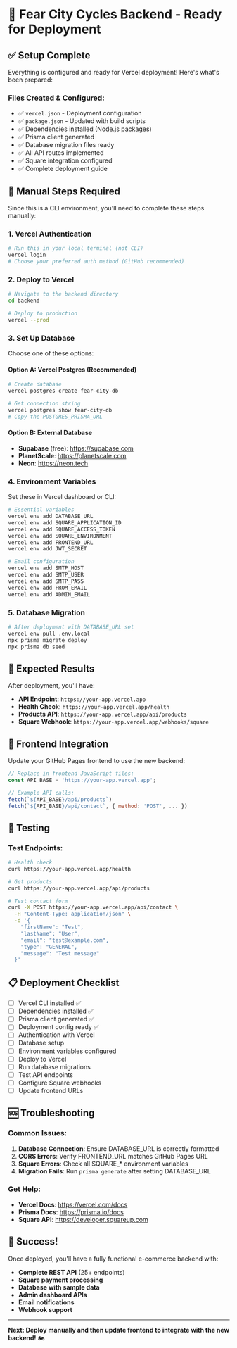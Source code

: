 # 🚀 Fear City Cycles Backend - Ready for Deployment

## ✅ **Setup Complete**

Everything is configured and ready for Vercel deployment! Here's what's been prepared:

### **Files Created & Configured:**
- ✅ `vercel.json` - Deployment configuration
- ✅ `package.json` - Updated with build scripts
- ✅ Dependencies installed (Node.js packages)
- ✅ Prisma client generated
- ✅ Database migration files ready
- ✅ All API routes implemented
- ✅ Square integration configured
- ✅ Complete deployment guide

## 🔧 **Manual Steps Required**

Since this is a CLI environment, you'll need to complete these steps manually:

### **1. Vercel Authentication**
```bash
# Run this in your local terminal (not CLI)
vercel login
# Choose your preferred auth method (GitHub recommended)
```

### **2. Deploy to Vercel**
```bash
# Navigate to the backend directory
cd backend

# Deploy to production
vercel --prod
```

### **3. Set Up Database**
Choose one of these options:

#### **Option A: Vercel Postgres (Recommended)**
```bash
# Create database
vercel postgres create fear-city-db

# Get connection string
vercel postgres show fear-city-db
# Copy the POSTGRES_PRISMA_URL
```

#### **Option B: External Database**
- **Supabase** (free): https://supabase.com
- **PlanetScale**: https://planetscale.com
- **Neon**: https://neon.tech

### **4. Environment Variables**
Set these in Vercel dashboard or CLI:

```bash
# Essential variables
vercel env add DATABASE_URL
vercel env add SQUARE_APPLICATION_ID
vercel env add SQUARE_ACCESS_TOKEN
vercel env add SQUARE_ENVIRONMENT
vercel env add FRONTEND_URL
vercel env add JWT_SECRET

# Email configuration
vercel env add SMTP_HOST
vercel env add SMTP_USER
vercel env add SMTP_PASS
vercel env add FROM_EMAIL
vercel env add ADMIN_EMAIL
```

### **5. Database Migration**
```bash
# After deployment with DATABASE_URL set
vercel env pull .env.local
npx prisma migrate deploy
npx prisma db seed
```

## 🎯 **Expected Results**

After deployment, you'll have:

- **API Endpoint**: `https://your-app.vercel.app`
- **Health Check**: `https://your-app.vercel.app/health`
- **Products API**: `https://your-app.vercel.app/api/products`
- **Square Webhook**: `https://your-app.vercel.app/webhooks/square`

## 🔗 **Frontend Integration**

Update your GitHub Pages frontend to use the new backend:

```javascript
// Replace in frontend JavaScript files:
const API_BASE = 'https://your-app.vercel.app';

// Example API calls:
fetch(`${API_BASE}/api/products`)
fetch(`${API_BASE}/api/contact`, { method: 'POST', ... })
```

## 🧪 **Testing**

### **Test Endpoints:**
```bash
# Health check
curl https://your-app.vercel.app/health

# Get products
curl https://your-app.vercel.app/api/products

# Test contact form
curl -X POST https://your-app.vercel.app/api/contact \
  -H "Content-Type: application/json" \
  -d '{
    "firstName": "Test",
    "lastName": "User", 
    "email": "test@example.com",
    "type": "GENERAL",
    "message": "Test message"
  }'
```

## 📋 **Deployment Checklist**

- [ ] Vercel CLI installed ✅
- [ ] Dependencies installed ✅
- [ ] Prisma client generated ✅
- [ ] Deployment config ready ✅
- [ ] Authentication with Vercel
- [ ] Database setup
- [ ] Environment variables configured
- [ ] Deploy to Vercel
- [ ] Run database migrations
- [ ] Test API endpoints
- [ ] Configure Square webhooks
- [ ] Update frontend URLs

## 🆘 **Troubleshooting**

### **Common Issues:**
1. **Database Connection**: Ensure DATABASE_URL is correctly formatted
2. **CORS Errors**: Verify FRONTEND_URL matches GitHub Pages URL
3. **Square Errors**: Check all SQUARE_* environment variables
4. **Migration Fails**: Run `prisma generate` after setting DATABASE_URL

### **Get Help:**
- **Vercel Docs**: https://vercel.com/docs
- **Prisma Docs**: https://prisma.io/docs
- **Square API**: https://developer.squareup.com

## 🎉 **Success!**

Once deployed, you'll have a fully functional e-commerce backend with:
- **Complete REST API** (25+ endpoints)
- **Square payment processing**
- **Database with sample data**
- **Admin dashboard APIs**
- **Email notifications**
- **Webhook support**

---

**Next: Deploy manually and then update frontend to integrate with the new backend!** 🏍️